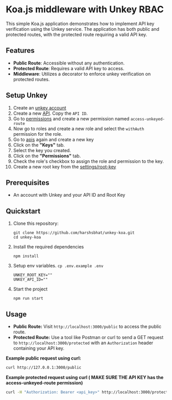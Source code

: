 # Koa.js middleware with Unkey RBAC

This simple Koa.js application demonstrates how to implement API key verification using the Unkey service. The application has both public and protected routes, with the protected route requiring a valid API key.

## Features

- **Public Route**: Accessible without any authentication.
- **Protected Route**: Requires a valid API key to access.
- **Middleware**: Utilizes a decorator to enforce unkey verification on protected routes.

## Setup Unkey

1. Create an [unkey account](http://app.unkey.com/)
2. Create a new [API](https://app.unkey.com/apis). Copy the `API ID`.
3. Go to [permissions](https://app.unkey.com/authorization/permissions) and create a new permission named `access-unkeyed-route`
4. Now go to roles and create a new role and select the `withAuth` permission for the role.
5. Go to [apis](https://app.unkey.com/apis) again and create a new key
6. Click on the **"Keys"** tab.
7. Select the key you created.
8. Click on the **"Permissions"** tab.
9. Check the role's checkbox to assign the role and permission to the key.
10. Create a new root key from the [settings/root-key](https://app.unkey.com/settings/root-keys/)


## Prerequisites

- An account with Unkey and your API ID and Root Key

## Quickstart

1. Clone this repository:
   
   ```
   git clone https://github.com/harshsbhat/unkey-koa.git
   cd unkey-koa
   ```

2. Install the required dependencies

   ```
   npm install
   ```

3. Setup env variables. `cp .env.example .env`

   ```
   UNKEY_ROOT_KEY=""
   UNKEY_API_ID=""
   ```

4. Start the project
   
   ```
   npm run start
   ```

## Usage

- **Public Route:** Visit `http://localhost:3000/public` to access the public route.
- **Protected Route:** Use a tool like Postman or curl to send a GET request to `http://localhost:3000/protected` with an `Authorization` header containing your API key.

**Example public request using curl:**

```bash
curl http://127.0.0.1:3000/public
```

**Example protected request using curl ( MAKE SURE THE API KEY has the access-unkeyed-route permission)**

```bash
curl -H "Authorization: Bearer <api_key>" http://localhost:3000/protected
```

